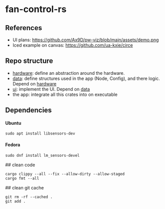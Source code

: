 # fan-control-rs

## References
- UI plans: https://github.com/Ax9D/pw-viz/blob/main/assets/demo.png
- Iced example on canvas: https://github.com/ua-kxie/circe



## Repo structure
- [hardware](./hardware/README.md): define an abstraction around the hardware.
- [data](./data/README.md): define structures used in the app (Node, Config), and there logic. Depend on [hardware](./hardware/README.md)
- [ui](./ui/README.md): implement the UI. Depend on [data](./data/README.md)
- the app: integrate all this crates into on executable


## Dependencies

#### Ubuntu
```
sudo apt install libsensors-dev
```
#### Fedora
```
sudo dnf install lm_sensors-devel
```


## clean code
```
cargo clippy --all --fix --allow-dirty --allow-staged
cargo fmt --all
```


## clean git cache
```
git rm -rf --cached .
git add .
```

